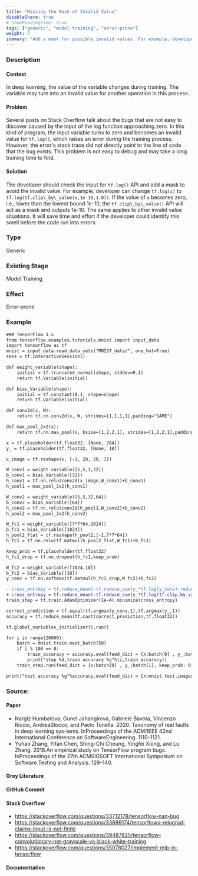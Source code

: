 ```yaml
---
title: "Missing the Mask of Invalid Value"
disableShare: true
# ShowReadingTime: true
tags: ["generic", "model training", "error-prone"]
weight: 7
summary: "Add a mask for possible invalid values. For example, developers should add a mask for the input for `tf.log()` API."
---
```


### Description

#### Context
In deep learning, the value of the variable changes during training. The variable may turn into an invalid value for another operation in this process.

#### Problem
Several posts on Stack Overflow talk about the bugs that are not easy to discover caused by the input of the log function approaching zero. In this kind of program, the input variable turns to zero and becomes an invalid value for `tf.log()`, which raises an error during the training process. However, the error's stack trace did not directly point to the line of code that the bug exists. This problem is not easy to debug and may take a long training time to find.

#### Solution
The developer should check the input for `tf.log()` API and add a mask to avoid the invalid value. For example, developer can change `tf.log(x)` to `tf.log(tf.clip\_by\_value(x,1e-10,1.0))`. If the value of `x` becomes zero, i.e., lower than the lowest bound 1e-10, the `tf.clip\_by\_value()` API will act as a mask and outputs 1e-10. The same applies to other invalid value situations. It will save time and effort if the developer could identify this smell before the code run into errors.

### Type

Generic

### Existing Stage

Model Training

### Effect

Error-prone

### Example

```diff
### TensorFlow 1.x
from tensorflow.examples.tutorials.mnist import input_data
import tensorflow as tf
mnist = input_data.read_data_sets("MNIST_data/", one_hot=True)
sess = tf.InteractiveSession()

def weight_variable(shape):
    initial = tf.truncated_normal(shape, stddev=0.1)
    return tf.Variable(initial)

def bias_Variable(shape):
    initial = tf.constant(0.1, shape=shape)
    return tf.Variable(initial)

def conv2d(x, W):
    return tf.nn.conv2d(x, W, strides=[1,1,1,1],padding="SAME")

def max_pool_2x2(x):
    return tf.nn.max_pool(x, ksize=[1,2,2,1], strides=[1,2,2,1],padding="SAME")

x = tf.placeholder(tf.float32, [None, 784])
y_ = tf.placeholder(tf.float32, [None, 10])

x_image = tf.reshape(x, [-1, 28, 28, 1])

W_conv1 = weight_variable([5,5,1,32])
b_conv1 = bias_Variable([32])
h_conv1 = tf.nn.relu(conv2d(x_image,W_conv1)+b_conv1)
h_pool1 = max_pool_2x2(h_conv1)

W_conv2 = weight_variable([5,5,32,64])
b_conv2 = bias_Variable([64])
h_conv2 = tf.nn.relu(conv2d(h_pool1,W_conv2)+b_conv2)
h_pool2 = max_pool_2x2(h_conv2)

W_fc1 = weight_variable([7*7*64,1024])
b_fc1 = bias_Variable([1024])
h_pool2_flat = tf.reshape(h_pool2,[-1,7*7*64])
h_fc1 = tf.nn.relu(tf.matmul(h_pool2_flat,W_fc1)+b_fc1)

keep_prob = tf.placeholder(tf.float32)
h_fc1_drop = tf.nn.dropout(h_fc1,keep_prob)

W_fc2 = weight_variable([1024,10])
b_fc2 = bias_Variable([10])
y_conv = tf.nn.softmax(tf.matmul(h_fc1_drop,W_fc2)+b_fc2)

- cross_entropy = tf.reduce_mean(-tf.reduce_sum(y_*tf.log(y_conv),reduction_indices=[1]))
+ cross_entropy = tf.reduce_mean(-tf.reduce_sum(y_*tf.log(tf.clip_by_value(y_conv,1e-10,1.0)),reduction_indices=[1]))
train_step = tf.train.AdamOptimizer(1e-4).minimize(cross_entropy)

correct_prediction = tf.equal(tf.argmax(y_conv,1),tf.argmax(y_,1))
accuracy = tf.reduce_mean(tf.cast(correct_prediction,tf.float32))

tf.global_variables_initializer().run()

for i in range(20000):
    batch = mnist.train.next_batch(50)
    if i % 100 == 0:
        train_accuracy = accuracy.eval(feed_dict = {x:batch[0] , y_:batch[1], keep_prob: 1.0})
        print("step %d,train accuracy %g"%(i,train_accuracy))
    train_step.run(feed_dict = {x:batch[0] , y_:batch[1], keep_prob: 0.5})

print("test accuracy %g"%accuracy.eval(feed_dict = {x:mnist.test.images,y_:mnist.test.labels,keep_prob:1.0}))
```

### Source:

#### Paper 
- Nargiz Humbatova, Gunel Jahangirova, Gabriele Bavota, Vincenzo Riccio, AndreaStocco, and Paolo Tonella. 2020. Taxonomy of real faults in deep learning sys-tems. InProceedings of the ACM/IEEE 42nd International Conference on SoftwareEngineering. 1110–1121.
- Yuhao Zhang, Yifan Chen, Shing-Chi Cheung, Yingfei Xiong, and Lu Zhang. 2018.An empirical study on TensorFlow program bugs. InProceedings of the 27th ACMSIGSOFT International Symposium on Software Testing and Analysis. 129–140.

#### Grey Literature

#### GitHub Commit

#### Stack Overflow
- https://stackoverflow.com/questions/33712178/tensorflow-nan-bug
- https://stackoverflow.com/questions/33699174/tensorflows-relugrad-claims-input-is-not-finite
- https://stackoverflow.com/questions/39487825/tensorflow-convolutionary-net-grayscale-vs-black-white-training
- https://stackoverflow.com/questions/35078027/implement-mlp-in-tensorflow

#### Documentation

